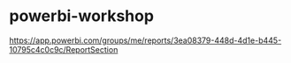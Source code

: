 # powerbi-workshop

https://app.powerbi.com/groups/me/reports/3ea08379-448d-4d1e-b445-10795c4c0c9c/ReportSection